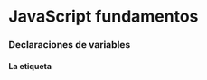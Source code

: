 # JavaScript fundamentos

### Declaraciones de variables

#### La etiqueta <script>
  - Puerta de entrada al código JavaScript en nuestros proyectos.
  - Vive en el <head> en el <body> de nuestros documentos HTML*.
 
 ```js
 <script>
    console.log("Hola Mundo!!!")
 </script>
```
  - A través de <script> podemos cargar JavaScript externo.
  - Para ello, utilizamos el atributo src y una URL al recurso, ya sea relativo o absoluto.
 ```js
  <script src="..."></script>
  ```
  - Muchas veces encontraremos <scrtipt> en <footer> en lugar de <header>, para asegurarnos de que el DOM está listo antes de acceder a él.    
  
  
 #### Elevado (hoisting)
 - JavaScript es un lenguaje con tipos dinámicos, es decir, podemos asignar y reasignar diferentes tipos a una misma variable (de ahí el nombre: variable).
  
- Para hacerlo tenemos que utilizar dos fases diferentes: declaración e inicialización.
```js
var favorito // Declaracióm
favorito = 66 // Inicialización
favorito = "Juan" // Reasignación
```
    - Cuando creamos declaramos una variable, JavaScript le asigna el tipo _undefined_.
  - Si intentamos referenciar una variable antes de ser declarada, ¿qué crees que ocurrirá?.
  
  ```js
  console.log(nombre) // 🤔
  var nombre = "Juan"
  ```
    - La respuesta es undefined porque JavaScript, al interpretar tu código alza al inicio del programa la declaración de variables (no la inicialización) y las funciones declaradas.
  
   - Esto explica el por qué, por ejemplo, puedes invocar una función antes de declararla.
  
```js
saludar() // "Hola 👋"
function saludar() {
  console.log("Hola 👋")
}
```
### Ámbito y let
 - Hasta ahora hemos creado variables con var. Estas tienen ámbito de función: pueden ser accedidas desde la función donde fueron declaradas (y funciones interiores).
```js
 var nombre = "Juan"
 function saludar() {
    console.log("Hola " + nombre)
}
saludar() // "Hola Juan"
```
 - Sin embargo, si declaramos variables con let (ES2105), tenemos ámbito de bloque, es decir, solo pueden ser accedidas desde el bloque en el que se declararon, o bloques interiores.

 ```js
{
    let nombre = "Juan"
}
console.log(nombre) // nombre is not defined 
```
  - Este ámbito de bloque tiene sus ventajas. Por ejemplo al utilizarlo con estructuras de control y de flujo.
 ```js
  for (let i = 0; i <= 100; i++) {
    console.log(i)
}
console.log(i) // i is not defined
 ```
                          
  - Además, al usar let tenemos un comportamiento mucho más estricto en el alzado (hoisting), algo que para muchos es otra ventaja.
  ```js
 // Cannot access 'nombre' before initialization 
console.log(nombre) 
let nombre = "Juan"
```
### Constantes
-  Como ahora ya sabes, var y let permiten declarar variables dinámicas: puedes re-asociarlas a otro valor.
-  Si queremos crear una asociación constante a un valor, podemos usar const para la creación de variables.
```js
const edad = 77;
```                          
                          
                          
                          

                          
                          
